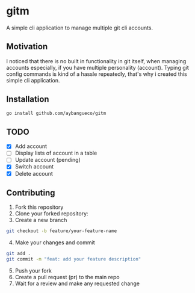 # gitm

A simple cli application to manage multiple git cli accounts.

## Motivation

I noticed that there is no built in functionality in git itself, when managing accounts especially, if you have multiple personality (account). Typing git config commands is kind of a hassle repeatedly, that's why i created this simple cli application.

## Installation

```bash
go install github.com/aybangueco/gitm
```

## TODO

- [x] Add account
- [ ] Display lists of account in a table
- [ ] Update account (pending)
- [x] Switch account
- [x] Delete account

## Contributing

1. Fork this repository
2. Clone your forked repository:
3. Create a new branch

```bash
git checkout -b feature/your-feature-name
```

4. Make your changes and commit

```bash
git add .
git commit -m "feat: add your feature description"
```

5. Push your fork
6. Create a pull request (pr) to the main repo
7. Wait for a review and make any requested change
